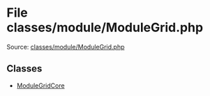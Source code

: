 File classes/module/ModuleGrid.php
=========

Source: [classes/module/ModuleGrid.php](https://github.com/PrestaShop/PrestaShop/blob/1.5.6.0/classes/module/ModuleGrid.php)


Classes
-------

* [ModuleGridCore](class.ModuleGridCore.md)

